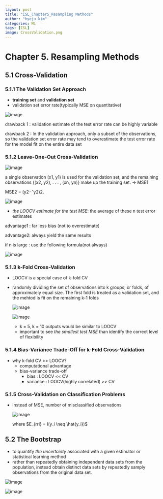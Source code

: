 ```yaml
---
layout: post
title: "ISL_Chapter5_Resampling Methods"
author: "hyeju.kim"
categories: ML
tags: [ISL]
image: CrossValidation.png
---
```


# Chapter 5. Resampling Methods

## 5.1 Cross-Validation

### 5.1.1 The Validation Set Approach

- **training set** and **validation set**
- validation set error rate(typically MSE on quantitative)

![image](https://user-images.githubusercontent.com/32008883/35902740-b5ddc2b2-0c1f-11e8-8f6a-c9a0a8d4a80d.png)



drawback 1 : validation estimate of the test error rate can be highly variable

drawback 2 : In the validation approach, only a subset of the observations, so the validation set error rate may tend to overestimate the test error rate for the model fit on the entire data set





### 5.1.2 Leave-One-Out Cross-Validation

![image](https://user-images.githubusercontent.com/32008883/35902723-a23ece9a-0c1f-11e8-9373-026d30a9fbe6.png)

a single observation (x1, y1) is used for the validation set, and the remaining observations {(x2, y2), . . . , (xn, yn)} make up the training set. -> MSE1

MSE2 = (y2−ˆy2)2.

![image](https://user-images.githubusercontent.com/32008883/35902797-f2a105ec-0c1f-11e8-8bd5-840d3fc85d79.png)

- *the LOOCV estimate for the test MSE*: the average of these n test error estimates

advantage1 : far less bias (not to overestimate)

advantage2: always yield the same results

if n is large : use the following formula(not always)

![image](https://user-images.githubusercontent.com/32008883/35903172-631e1796-0c21-11e8-9aff-b3133339f875.png)



### 5.1.3 k-Fold Cross-Validation

- LOOCV is a special case of k-fold CV

- randomly dividing the set of observations into k groups, or folds, of approximately equal size. The first fold is treated as a validation set, and the mehtod is fit on the remaining k-1 folds

  ![image](https://user-images.githubusercontent.com/32008883/35903474-b35c9222-0c22-11e8-85ae-b44c4e0e3426.png)

  ![image](https://user-images.githubusercontent.com/32008883/35903510-de3eb858-0c22-11e8-850a-1b863f92a6ba.png)

  - k = 5, k = 10 outputs would be similar to LOOCV
  - important to see *the smallest test MSE* than identify the correct level of flexibility



### 5.1.4 Bias-Variance Trade-Off for k-Fold Cross-Validation

- why k-fold CV >> LOOCV?
  - computational advantage
  - bias-variance trade-off
    - bias : LOOCV << CV
    - variance : LOOCV(highly correlated) >> CV

### 5.1.5 Cross-Validation on Classification Problems

- instead of MSE, number of misclassified observations

  ![image](https://user-images.githubusercontent.com/32008883/35904496-a97a9ea8-0c26-11e8-85f5-4dff9b40f2ed.png)

  where $E_{rri} = I(y_i \neq \hat{y_i})$



## 5.2 The Bootstrap

- to quantify *the uncertainty* associated with a given estimator or statistical learning method
- rather than repeatedly obtaining independent data sets from the population, instead obtain distinct data sets by repeatedly samply observations from the original data set.



![image](https://user-images.githubusercontent.com/32008883/35905389-45edba92-0c2a-11e8-9f17-1ebe7053cc02.png)

![image](https://user-images.githubusercontent.com/32008883/35905417-62afc7ba-0c2a-11e8-9a9c-038785f90a08.png)

